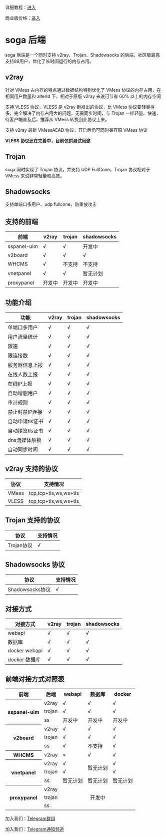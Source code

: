 详细教程：[进入](https://doc.sprov.xyz)

商业版价格：[进入](https://doc.sprov.xyz/future/get-license-code)

# soga 后端
soga 后端是一个同时支持 v2ray、Trojan、Shadowsocks 的后端，社区版最高支持88用户，优化了长时间运行的内存占用。

## v2ray
针对 VMess 占内存的特点通过数据结构特别优化了 VMess 协议的内存占用，在相同用户数量和 alterId 下，相对于原版 v2ray 来说可节省 60% 以上的内存空间

支持 VLESS 协议，VLESS 是 v2ray 新推出的协议，比 VMess 协议要轻量得多，完全解决了内存占用大的问题，无需同步时间，与 Trojan 一样轻量、快速，待客户端普及后，推荐从 VMess 转换到此协议上来。

支持 v2ray 最新 VMessAEAD 协议，开启后仍可同时兼容原 VMess 协议

**VLESS 协议还在完善中，目前仅供测试用途**

## Trojan
soga 同时实现了 Trojan 协议，并支持 UDP FullCone，Trojan 协议相对于 VMess 来说非常轻量和高效。

## Shadowsocks
支持单端口多用户、udp fullcone、防重放攻击

## 支持的前端
|前端              |v2ray              |trojan           |shadowsocks           |
|------------------|------------------|------------------|------------------|
|sspanel-uim	   |√                 |√                 |开发中                 |
|v2board	   |√                 |√                 |√                 |
|WHCMS             |√             |不支持            |不支持            |
|vnetpanel         |√                 |√                 |暂无计划                 |
|proxypanel         |开发中                 |开发中                 |开发中                 |


## 功能介绍
|功能              |v2ray              |trojan           |shadowsocks           |
|------------------|------------------|------------------|------------------|
|单端口多用户	   |√                 |√                 |√                 |
|用户流量统计	   |√                 |√                 |√                 |
|限速              |√                 |√                 |√                 |
|限连接数           |√                 |√                |√                 |
|服务器信息上报      |√                |√                 |√                 |
|在线人数上报        |√                |√                 |√                 |
|在线IP上报         |√                 |√                 |√                 |
|自动增删用户       |√                 |√                  |√                 |
|审计规则           |√                 |√                 |√                 |
|禁止封禁IP连接      |√                |√                 |√                 |
|自动申请tls证书     |√                 |√                 |√                 |
|自动续签tls证书     |√                 |√                 |√                 |
|dns流媒体解锁       |√                 |√                 |√                 |
|自动同步时间        |√                 |√                 |√                 |

## v2ray 支持的协议
|协议              |支持情况           |
|----------------- |------------------|
|VMess             |tcp,tcp+tls,ws,ws+tls                 |
|VLESS             |tcp,tcp+tls,ws,ws+tls                 |

## Trojan 支持的协议
|协议              |支持情况           |
|----------------- |------------------|
|Trojan协议         |√                 |

## Shadowsocks 协议
|协议              |支持情况           |
|----------------- |------------------|
|Shadowsocks协议   |√                 |


## 对接方式
|对接方式           |v2ray             |trojan           |shadowsocks           |
|------------------|------------------|------------------|------------------|
|webapi     	   |√                 |√                 |√                 |
|数据库   	        |√                 |√                 |√                 |
|docker webapi     |√                 |√                 |√                 |
|docker 数据库     |√                 |√                 |√                 |

## 前端对接方式对照表
<table>
    <tr>
        <th>前端</th>
        <th>后端</th>
        <th>webapi</th>
        <th>数据库</th>
        <th>docker</th>
    </tr>
    <tr>
        <th rowspan="3">sspanel-uim</th>
        <td>v2ray</td>
        <td>√</td>
        <td>√</td>
        <td>√</td>
    </tr>
    <tr>
        <td>trojan</td>
        <td>√</td>
        <td>√</td>
        <td>√</td>
    </tr>
    <tr>
        <td>ss</td>
        <td>开发中</td>
        <td>开发中</td>
        <td>开发中</td>
    </tr>
    <tr>
        <th rowspan="3">v2board</th>
        <td>v2ray</td>
        <td>√</td>
        <td>√</td>
        <td>√</td>
    </tr>
    <tr>
        <td>trojan</td>
        <td>√</td>
        <td>√</td>
        <td>√</td>
    </tr>
    <tr>
        <td>ss</td>
        <td>√</td>
        <td>不支持</td>
        <td>√</td>
    </tr>
    <tr>
        <th rowspan="1">WHCMS</th>
        <td>v2ray</td>
        <td>×</td>
        <td>√</td>
        <td>√</td>
    </tr>
    <tr>
        <th rowspan="3">vnetpanel</th>
        <td>v2ray</td>
        <td>√</td>
        <td rowspan="2" align="center">暂无计划</td>
        <td>√</td>
    </tr>
    <tr>
        <td>trojan</td>
        <td>√</td>
        <td>√</td>
    </tr>
    <tr>
        <td>ss</td>
        <td>暂无计划</td>
        <td>暂无计划</td>
        <td>暂无计划</td>
    </tr>
    <tr>
        <th rowspan="3">proxypanel</th>
        <td>v2ray</td>
        <td rowspan="3" colspan="3" align="center">开发中</td>
    </tr>
    <tr>
        <td>trojan</td>
    </tr>
    <tr>
        <td>ss</td>
    </tr>
</table>

加入我们：[Telegram群组](https://t.me/soga_v2ray)

加入我们：[Telegram通知频道](https://t.me/sogav2ray)

